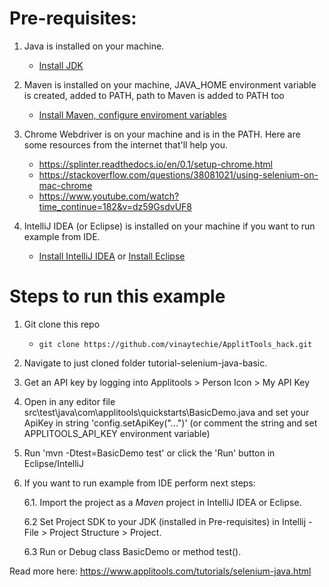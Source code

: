 # Pre-requisites:

1. Java is installed on your machine.
   
   * [Install JDK](https://www.oracle.com/java/technologies/javase-downloads.html)
   
2. Maven is installed on your machine, JAVA_HOME environment variable is created, added to PATH, path to Maven is added to PATH too

   * [Install Maven, configure enviroment variables](https://maven.apache.org/install.html)

3. Chrome Webdriver is on your machine and is in the PATH. Here are some resources from the internet that'll help you.

   * https://splinter.readthedocs.io/en/0.1/setup-chrome.html
   * https://stackoverflow.com/questions/38081021/using-selenium-on-mac-chrome
   * https://www.youtube.com/watch?time_continue=182&v=dz59GsdvUF8

4. IntelliJ IDEA (or Eclipse) is installed on your machine if you want to run example from IDE.

   * [Install IntelliJ IDEA](https://www.jetbrains.com/idea/download/)  or [Install Eclipse](https://www.eclipse.org/downloads/)

     

# Steps to run this example

1. Git clone this repo 
   
   * `git clone https://github.com/vinaytechie/ApplitTools_hack.git`
   
2. Navigate to just cloned folder tutorial-selenium-java-basic.

3. Get an API key by logging into Applitools > Person Icon > My API Key

4. Open in any editor file src\test\java\com\applitools\quickstarts\BasicDemo.java  and set your ApiKey in string 'config.setApiKey("...")' (or comment the string and set APPLITOOLS_API_KEY environment variable) 

5. Run 'mvn -Dtest=BasicDemo test' or click the 'Run' button in Eclipse/IntelliJ

6. If you want to run example from IDE perform next steps:

   6.1. Import the project as a *Maven* project in IntelliJ IDEA or Eclipse.

   6.2 Set Project SDK to your JDK (installed in Pre-requisites)  in Intellij - File > Project Structure > Project.

   6.3 Run or Debug class BasicDemo or method test().

   

Read more here: https://www.applitools.com/tutorials/selenium-java.html

